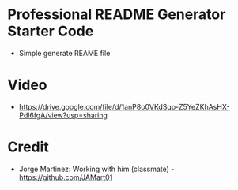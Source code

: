 # Professional README Generator Starter Code

* Simple generate REAME file

# Video

* https://drive.google.com/file/d/1anP8o0VKdSqo-Z5YeZKhAsHX-Pdl6fgA/view?usp=sharing


# Credit

* Jorge Martinez: Working with him (classmate) - https://github.com/JAMart01

